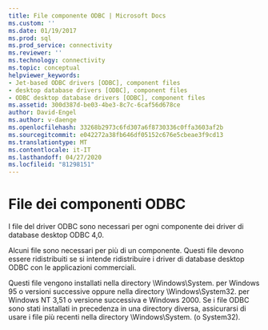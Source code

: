```yaml
---
title: File componente ODBC | Microsoft Docs
ms.custom: ''
ms.date: 01/19/2017
ms.prod: sql
ms.prod_service: connectivity
ms.reviewer: ''
ms.technology: connectivity
ms.topic: conceptual
helpviewer_keywords:
- Jet-based ODBC drivers [ODBC], component files
- desktop database drivers [ODBC], component files
- ODBC desktop database drivers [ODBC], component files
ms.assetid: 300d387d-be03-4be3-8c7c-6caf56d678ce
author: David-Engel
ms.author: v-daenge
ms.openlocfilehash: 33268b2973c6fd307a6f8730336c0ffa3603af2b
ms.sourcegitcommit: e042272a38fb646df05152c676e5cbeae3f9cd13
ms.translationtype: MT
ms.contentlocale: it-IT
ms.lasthandoff: 04/27/2020
ms.locfileid: "81298151"
---
```

# <a name="odbc-component-files"></a>File dei componenti ODBC
I file del driver ODBC sono necessari per ogni componente dei driver di database desktop ODBC 4,0.  
  
 Alcuni file sono necessari per più di un componente. Questi file devono essere ridistribuiti se si intende ridistribuire i driver di database desktop ODBC con le applicazioni commerciali.  
  
 Questi file vengono installati nella directory \Windows\System. per Windows 95 o versioni successive oppure nella directory \Windows\System32. per Windows NT 3,51 o versione successiva e Windows 2000. Se i file ODBC sono stati installati in precedenza in una directory diversa, assicurarsi di usare i file più recenti nella directory \Windows\System. (o System32).
